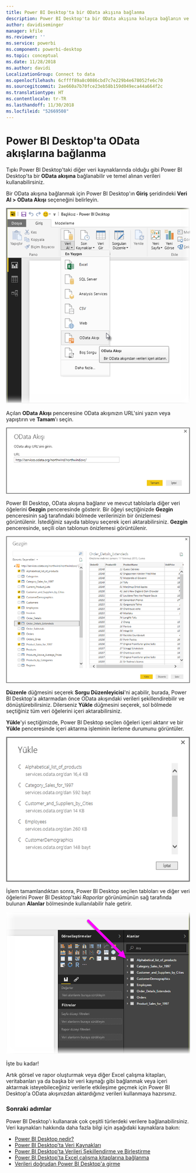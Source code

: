```yaml
---
title: Power BI Desktop'ta bir OData akışına bağlanma
description: Power BI Desktop'ta bir OData akışına kolayca bağlanın ve bu akışı kullanın
author: davidiseminger
manager: kfile
ms.reviewer: ''
ms.service: powerbi
ms.component: powerbi-desktop
ms.topic: conceptual
ms.date: 11/28/2018
ms.author: davidi
LocalizationGroup: Connect to data
ms.openlocfilehash: 6cffff89a8c0086cbd7c7e229b4e678052fe6c70
ms.sourcegitcommit: 2ae660a7b70fce23eb58b159d049eca44a664f2c
ms.translationtype: HT
ms.contentlocale: tr-TR
ms.lasthandoff: 11/30/2018
ms.locfileid: "52669508"
---
```

# <a name="connect-to-odata-feeds-in-power-bi-desktop"></a>Power BI Desktop'ta OData akışlarına bağlanma
Tıpkı Power BI Desktop'taki diğer veri kaynaklarında olduğu gibi Power BI Desktop'ta bir **OData akışına** bağlanabilir ve temel alınan verileri kullanabilirsiniz.

Bir OData akışına bağlanmak için Power BI Desktop'ın **Giriş** şeridindeki **Veri Al > OData Akışı** seçeneğini belirleyin.

![](media/desktop-connect-odata/connect-to-odata_1.png)

Açılan **OData Akışı** penceresine OData akışınızın URL'sini yazın veya yapıştırın ve **Tamam**'ı seçin.

![](media/desktop-connect-odata/connect-to-odata_2.png)

Power BI Desktop, OData akışına bağlanır ve mevcut tablolarla diğer veri öğelerini **Gezgin** penceresinde gösterir. Bir öğeyi seçtiğinizde **Gezgin** penceresinin sağ tarafındaki bölmede verilerinizin bir önizlemesi görüntülenir. İstediğiniz sayıda tabloyu seçerek içeri aktarabilirsiniz. **Gezgin** penceresinde, seçili olan tablonun önizlemesi görüntülenir.

![](media/desktop-connect-odata/connect-to-odata_3.png)

**Düzenle** düğmesini seçerek **Sorgu Düzenleyicisi**'ni açabilir, burada, Power BI Desktop'a aktarmadan önce OData akışındaki verileri şekillendirebilir ve dönüştürebilirsiniz. Dilerseniz **Yükle** düğmesini seçerek, sol bölmede seçtiğiniz tüm veri öğelerini içeri aktarabilirsiniz.

**Yükle**'yi seçtiğimizde, Power BI Desktop seçilen öğeleri içeri aktarır ve bir **Yükle** penceresinde içeri aktarma işleminin ilerleme durumunu görüntüler.

![](media/desktop-connect-odata/connect-to-odata_4.png)

İşlem tamamlandıktan sonra, Power BI Desktop seçilen tabloları ve diğer veri öğelerini Power BI Desktop'taki *Raporlar* görünümünün sağ tarafında bulunan **Alanlar** bölmesinde kullanılabilir hale getirir.

![](media/desktop-connect-odata/connect-to-odata_5.png)

İşte bu kadar!

Artık görsel ve rapor oluşturmak veya diğer Excel çalışma kitapları, veritabanları ya da başka bir veri kaynağı gibi bağlanmak veya içeri aktarmak isteyebileceğiniz verilerle etkileşime geçmek için Power BI Desktop'a OData akışınızdan aktardığınız verileri kullanmaya hazırsınız.

### <a name="next-steps"></a>Sonraki adımlar
Power BI Desktop'ı kullanarak çok çeşitli türlerdeki verilere bağlanabilirsiniz. Veri kaynakları hakkında daha fazla bilgi için aşağıdaki kaynaklara bakın:

* [Power BI Desktop nedir?](desktop-what-is-desktop.md)
* [Power BI Desktop'ta Veri Kaynakları](desktop-data-sources.md)
* [Power BI Desktop'ta Verileri Şekillendirme ve Birleştirme](desktop-shape-and-combine-data.md)
* [Power BI Desktop'ta Excel çalışma kitaplarına bağlanma](desktop-connect-excel.md)   
* [Verileri doğrudan Power BI Desktop'a girme](desktop-enter-data-directly-into-desktop.md)   

